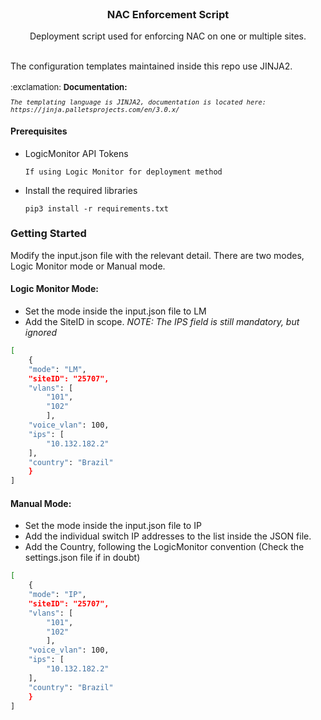 <div id="top"></div>
<br />
<div align="center">
  <h3 align="center">NAC Enforcement Script</h3>
<p align="center">
    Deployment script used for enforcing NAC on one or multiple sites.
    <br />
   </p>
</div><br>
The configuration templates maintained inside this repo use JINJA2. <br /><br />
<font size="2">
:exclamation:	<b>Documentation:  </b><br />
<pre><code><i>The templating language is JINJA2, documentation is located here: 
https://jinja.palletsprojects.com/en/3.0.x/</i>
</pre></code>
  

</pre></code>
</font>

#### Prerequisites


* LogicMonitor API Tokens
  ```
  If using Logic Monitor for deployment method
    ```
* Install the required libraries
  ```
  pip3 install -r requirements.txt
  ```

### Getting Started

Modify the input.json file with the relevant detail.  There are two modes, Logic Monitor mode or Manual mode.

#### Logic Monitor Mode:
- Set the mode inside the input.json file to LM
- Add the SiteID in scope.
<i>NOTE: The IPS field is still mandatory, but ignored</i>

```sh
[
    {
    "mode": "LM",
    "siteID": "25707",
    "vlans": [
        "101",
        "102"
        ],
    "voice_vlan": 100,
    "ips": [
        "10.132.182.2"
    ],
    "country": "Brazil"
    }
]
```

#### Manual Mode:
- Set the mode inside the input.json file to IP
- Add the individual switch IP addresses to the list inside the JSON file.
- Add the Country, following the LogicMonitor convention (Check the settings.json file if in doubt)

```sh
[
    {
    "mode": "IP",
    "siteID": "25707",
    "vlans": [
        "101",
        "102"
        ],
    "voice_vlan": 100,
    "ips": [
        "10.132.182.2"
    ],
    "country": "Brazil"
    }
]
```

